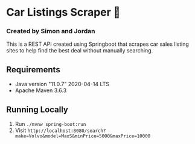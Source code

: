 # Car Listings Scraper 🚗

### Created by Simon and Jordan

This is a REST API created using Springboot that scrapes car sales listing sites to help find the best deal without manually searching.

## Requirements

* Java version "11.0.7" 2020-04-14 LTS
* Apache Maven 3.6.3

## Running Locally

1. Run `./mvnw spring-boot:run`
2. Visit `http://localhost:8080/search?make=Volvo&model=MaxS&minPrice=5000&maxPrice=10000`
